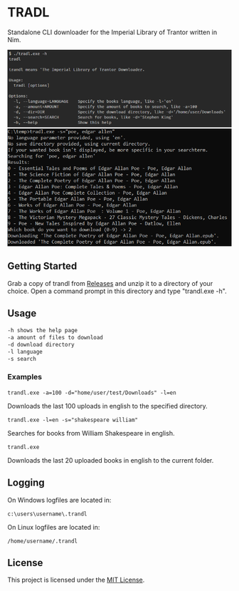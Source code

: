 # TRADL

Standalone CLI downloader for the Imperial Library of Trantor written in Nim.

![Alt text](/src/res/help.png?raw=true "The help function")
![Alt text](/src/res/searching_with_language_and_path.png?raw=true "The search function")


## Getting Started
Grab a copy of trandl from [Releases](https://github.com/faulander/tradl/releases) and unzip it to a directory of your choice.
Open a command prompt in this directory and type "trandl.exe -h".

## Usage
```
-h shows the help page
-a amount of files to download
-d download directory
-l language
-s search
```

### Examples
```
trandl.exe -a=100 -d="home/user/test/Downloads" -l=en
```
Downloads the last 100 uploads in english to the specified directory.
```
trandl.exe -l=en -s="shakespeare william"
```
Searches for books from William Shakespeare in english.

```
trandl.exe 
```
Downloads the last 20 uploaded books in english to the current folder. 

## Logging
On Windows logfiles are located in:
```
c:\users\username\.trandl
```

On Linux logfiles are located in:
```
/home/username/.trandl
```

## License

This project is licensed under the [MIT License](license.md).
